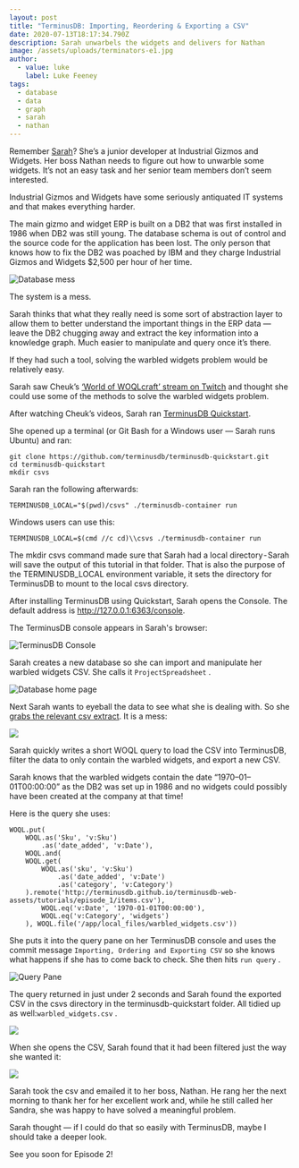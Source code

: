 ```yaml
---
layout: post
title: "TerminusDB: Importing, Reordering & Exporting a CSV"
date: 2020-07-13T18:17:34.790Z
description: Sarah unwarbels the widgets and delivers for Nathan
image: /assets/uploads/terminators-e1.jpg
author:
  - value: luke
    label: Luke Feeney
tags:
  - database
  - data
  - graph
  - sarah
  - nathan
---
```

Remember [Sarah](https://youtu.be/xseqLEMF7YQ)? She’s a junior developer at Industrial Gizmos and Widgets. Her boss Nathan needs to figure out how to unwarble some widgets. It’s not an easy task and her senior team members don’t seem interested.

Industrial Gizmos and Widgets have some seriously antiquated IT systems and that makes everything harder.

The main gizmo and widget ERP is built on a DB2 that was first installed in 1986 when DB2 was still young. The database schema is out of control and the source code for the application has been lost. The only person that knows how to fix the DB2 was poached by IBM and they charge Industrial Gizmos and Widgets $2,500 per hour of her time.

![Database mess](/blog/assets/uploads/0-y0pbrnz9kyjcbz64.png)

The system is a mess.

Sarah thinks that what they really need is some sort of abstraction layer to allow them to better understand the important things in the ERP data — leave the DB2 chugging away and extract the key information into a knowledge graph. Much easier to manipulate and query once it’s there.

If they had such a tool, solving the warbled widgets problem would be relatively easy.

Sarah saw Cheuk’s [‘World of WOQLcraft’ stream on Twitch](https://www.twitch.tv/videos/578697754) and thought she could use some of the methods to solve the warbled widgets problem.

After watching Cheuk’s videos, Sarah ran [TerminusDB Quickstart](https://github.com/terminusdb/terminusdb-quickstart).

She opened up a terminal (or Git Bash for a Windows user — Sarah runs Ubuntu) and ran:

```git
git clone https://github.com/terminusdb/terminusdb-quickstart.git
cd terminusdb-quickstart
mkdir csvs
```

Sarah ran the following afterwards:

`TERMINUSDB_LOCAL="$(pwd)/csvs" ./terminusdb-container run`

Windows users can use this:

`TERMINUSDB_LOCAL=$(cmd //c cd)\\csvs ./terminusdb-container run`

The mkdir csvs command made sure that Sarah had a local directory - Sarah will save the output of this tutorial in that folder. That is also the purpose of the TERMINUSDB_LOCAL environment variable, it sets the directory for TerminusDB to mount to the local csvs directory.

After installing TerminusDB using Quickstart, Sarah opens the Console. The default address is <http://127.0.0.1:6363/console>.

The TerminusDB console appears in Sarah's browser:

![TerminusDB Console](/blog/assets/uploads/1-xwodx4vjqd2rfhjy4s6vyw.png)

Sarah creates a new database so she can import and manipulate her warbled widgets CSV. She calls it `ProjectSpreadsheet` .

![Database home page](/blog/assets/uploads/capture.jpg)

Next Sarah wants to eyeball the data to see what she is dealing with. So she [grabs the relevant csv extract](http://terminusdb.github.io/terminusdb-web-assets/tutorials/episode_1/items.csv). It is a mess:

![](/blog/assets/uploads/1-afcu7rbzqti3mf6b_4vbyq.png)

Sarah quickly writes a short WOQL query to load the CSV into TerminusDB, filter the data to only contain the warbled widgets, and export a new CSV.

Sarah knows that the warbled widgets contain the date “1970–01–01T00:00:00” as the DB2 was set up in 1986 and no widgets could possibly have been created at the company at that time!

Here is the query she uses:

```
WOQL.put(
    WOQL.as('Sku', 'v:Sku')
        .as('date_added', 'v:Date'),
    WOQL.and(
    WOQL.get(
        WOQL.as('sku', 'v:Sku')
            .as('date_added', 'v:Date')
            .as('category', 'v:Category')
    ).remote('http://terminusdb.github.io/terminusdb-web-assets/tutorials/episode_1/items.csv'),
        WOQL.eq('v:Date', '1970-01-01T00:00:00'),
        WOQL.eq('v:Category', 'widgets')
    ), WOQL.file('/app/local_files/warbled_widgets.csv'))
```

She puts it into the query pane on her TerminusDB console and uses the commit message `Importing, Ordering and Exporting CSV` so she knows what happens if she has to come back to check. She then hits `run query` .

![Query Pane](/blog/assets/uploads/1-x78t8j595bj3vwtenc5ccg.png)

The query returned in just under 2 seconds and Sarah found the exported CSV in the csvs directory in the terminusdb-quickstart folder. All tidied up as well:`warbled_widgets.csv` .

![](/blog/assets/uploads/1-_mlemhvuwa4s9zz5spzqga.png)

When she opens the CSV, Sarah found that it had been filtered just the way she wanted it:

![](/blog/assets/uploads/1-siz8rg_72p-ud0fboiqzmq.png)

Sarah took the csv and emailed it to her boss, Nathan. He rang her the next morning to thank her for her excellent work and, while he still called her Sandra, she was happy to have solved a meaningful problem.

Sarah thought — if I could do that so easily with TerminusDB, maybe I should take a deeper look.

See you soon for Episode 2!